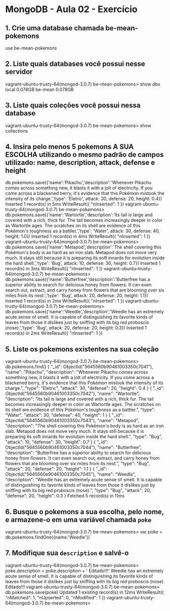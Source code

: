 # MongoDB - Aula 02 - Exercício

## 1. Crie uma database chamada be-mean-pokemons
use be-mean-pokemons

## 2. Liste quais databases você possui nesse servidor
vagrant-ubuntu-trusty-64(mongod-3.0.7) be-mean-pokemons> show dbs
local    0.078GB
be-mean  0.078GB

## 3. Liste quais coleções você possui nessa database
vagrant-ubuntu-trusty-64(mongod-3.0.7) be-mean-pokemons> show collections

## 4. Insira pelo menos 5 pokemons A SUA ESCOLHA utilizando o mesmo padrão de campos utilizado: name, description, attack, defense e height
db.pokemons.save({'name':'Pikachu','description':'Whenever Pikachu comes across something new, it blasts it with a jolt of electricity. If you come across a blackened berry, it\'s evidence that this Pokémon mistook the intensity of its charge.','type': 'Eletric', attack: 30, defense: 20, height: 0.4})
Inserted 1 record(s) in 5ms
WriteResult({
  "nInserted": 1
})
vagrant-ubuntu-trusty-64(mongod-3.0.7) be-mean-pokemons> db.pokemons.save({'name':'Wartortle','description':'Its tail is large and covered with a rich, thick fur. The tail becomes increasingly deeper in color as Wartortle ages. The scratches on its shell are evidence of this Pokémon\'s toughness as a battler.','type': 'Water', attack: 30, defense: 40, height: 1.0})
Inserted 1 record(s) in 4ms
WriteResult({
  "nInserted": 1
})
vagrant-ubuntu-trusty-64(mongod-3.0.7) be-mean-pokemons> db.pokemons.save({'name':'Metapod','description':'The shell covering this Pokémon\'s body is as hard as an iron slab. Metapod does not move very much. It stays still because it is preparing its soft innards for evolution inside the hard shell.','type': 'Bug', attack: 10, defense: 30, height: 0.7})
Inserted 1 record(s) in 3ms
WriteResult({
  "nInserted": 1
})
vagrant-ubuntu-trusty-64(mongod-3.0.7) be-mean-pokemons> db.pokemons.save({'name':'Butterfree','description':'Butterfree has a superior ability to search for delicious honey from flowers. It can even search out, extract, and carry honey from flowers that are blooming over six miles from its nest.','type': 'Bug', attack: 20, defense: 20, height: 1.1})
Inserted 1 record(s) in 2ms
WriteResult({
  "nInserted": 1
})
vagrant-ubuntu-trusty-64(mongod-3.0.7) be-mean-pokemons> db.pokemons.save({'name':'Weedle','description':'Weedle has an extremely acute sense of smell. It is capable of distinguishing its favorite kinds of leaves from those it dislikes just by sniffing with its big red proboscis (nose).','type': 'Bug', attack: 20, defense: 20, height: 0.3})
Inserted 1 record(s) in 2ms
WriteResult({
  "nInserted": 1
})

## 5. Liste os pokemons existentes na sua coleção
vagrant-ubuntu-trusty-64(mongod-3.0.7) be-mean-pokemons> db.pokemons.find()
{
  "_id": ObjectId("5645560b90461003350c7041"),
  "name": "Pikachu",
  "description": "Whenever Pikachu comes across something new, it blasts it with a jolt of electricity. If you come across a blackened berry, it's evidence that this Pokémon mistook the intensity of its charge.",
  "type": "Eletric",
  "attack": 30,
  "defense": 20,
  "height": 0.4
}
{
  "_id": ObjectId("5645560b90461003350c7042"),
  "name": "Wartortle",
  "description": "Its tail is large and covered with a rich, thick fur. The tail becomes increasingly deeper in color as Wartortle ages. The scratches on its shell are evidence of this Pokémon's toughness as a battler.",
  "type": "Water",
  "attack": 30,
  "defense": 40,
  "height": 1
}
{
  "_id": ObjectId("5645560b90461003350c7043"),
  "name": "Metapod",
  "description": "The shell covering this Pokémon's body is as hard as an iron slab. Metapod does not move very much. It stays still because it is preparing its soft innards for evolution inside the hard shell.",
  "type": "Bug",
  "attack": 10,
  "defense": 30,
  "height": 0.7
}
{
  "_id": ObjectId("5645560b90461003350c7044"),
  "name": "Butterfree",
  "description": "Butterfree has a superior ability to search for delicious honey from flowers. It can even search out, extract, and carry honey from flowers that are blooming over six miles from its nest.",
  "type": "Bug",
  "attack": 20,
  "defense": 20,
  "height": 1.1
}
{
  "_id": ObjectId("5645560e90461003350c7045"),
  "name": "Weedle",
  "description": "Weedle has an extremely acute sense of smell. It is capable of distinguishing its favorite kinds of leaves from those it dislikes just by sniffing with its big red proboscis (nose).",
  "type": "Bug",
  "attack": 20,
  "defense": 20,
  "height": 0.3
}
Fetched 5 record(s) in 11ms

## 6. Busque o pokemons a sua escolha, pelo nome, e armazene-o em uma variável chamada `poke`
vagrant-ubuntu-trusty-64(mongod-3.0.7) be-mean-pokemons> var poke = db.pokemons.findOne({name:'Weedle'})

## 7. Modifique sua `description` e salvê-o
vagrant-ubuntu-trusty-64(mongod-3.0.7) be-mean-pokemons> poke.description = poke.description + ' Editado!!!'
Weedle has an extremely acute sense of smell. It is capable of distinguishing its favorite kinds of leaves from those it dislikes just by sniffing with its big red proboscis (nose). Editado!!!
vagrant-ubuntu-trusty-64(mongod-3.0.7) be-mean-pokemons> db.pokemons.save(poke)
Updated 1 existing record(s) in 12ms
WriteResult({
  "nMatched": 1,
  "nUpserted": 0,
  "nModified": 1
})
vagrant-ubuntu-trusty-64(mongod-3.0.7) be-mean-pokemons> 